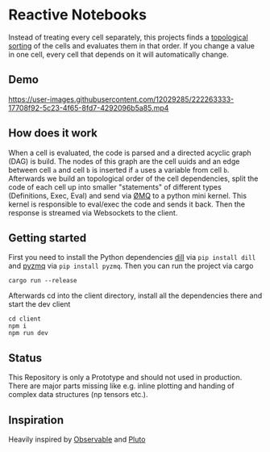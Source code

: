 # Reactive Notebooks 

Instead of treating every cell separately, this projects finds a [topological sorting](https://en.wikipedia.org/wiki/Topological_sorting) of the cells and evaluates them in that order. If you change a value in one cell, every cell that depends on it will automatically change.

## Demo


https://user-images.githubusercontent.com/12029285/222263333-17708f92-5c23-4f65-8fd7-4292096b5a85.mp4


## How does it work

When a cell is evaluated, the code is parsed and a directed acyclic graph (DAG) is build. The nodes of this graph are the cell uuids and an edge between cell `a` and cell `b` is inserted if `a` uses a variable from cell `b`. Afterwards we build an topological order of the cell dependencies, split the code of each cell up into smaller "statements" of different types (Definitions, Exec, Eval) and send via [ØMQ](https://zeromq.org/) to a python mini kernel. This kernel is responsible to eval/exec the code and sends it back. Then the response is streamed via Websockets to the client.

## Getting started

First you need to install the Python dependencies [dill](https://pypi.org/project/dill/) via `pip install dill` and [pyzmq](https://zeromq.org/languages/python/) via `pip install pyzmq`. Then you can run the project via cargo
 
```
cargo run --release
```

Afterwards cd into the client directory, install all the dependencies there and start the dev client

```
cd client
npm i
npm run dev
```

## Status

This Repository is only a Prototype and should not used in production. There are major parts missing like e.g. inline plotting and handing of complex data structures (np tensors etc.).

## Inspiration

Heavily inspired by [Observable](https://observablehq.com/) and [Pluto](https://github.com/fonsp/Pluto.jl)